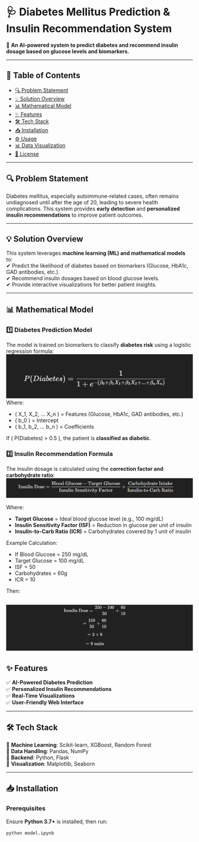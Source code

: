# 🩺 Diabetes Mellitus Prediction & Insulin Recommendation System  

🚀 **An AI-powered system to predict diabetes and recommend insulin dosage based on glucose levels and biomarkers.**  

---

## 📌 Table of Contents  
- [🔍 Problem Statement](#-problem-statement)  
- [💡 Solution Overview](#-solution-overview)  
- [📊 Mathematical Model](#-mathematical-model)  
- [✨ Features](#-features)  
- [🛠 Tech Stack](#-tech-stack)  
- [📥 Installation](#-installation)  
- [⚙️ Usage](#-usage)  
- [📊 Data Visualization](#-data-visualization)  
- [📜 License](#-license)  

---

## 🔍 Problem Statement  
Diabetes mellitus, especially autoimmune-related cases, often remains undiagnosed until after the age of 20, leading to severe health complications. This system provides **early detection** and **personalized insulin recommendations** to improve patient outcomes.  

---

## 💡 Solution Overview  
This system leverages **machine learning (ML) and mathematical models** to:  
✔ Predict the likelihood of diabetes based on biomarkers (Glucose, HbA1c, GAD antibodies, etc.).  
✔ Recommend insulin dosages based on blood glucose levels.  
✔ Provide interactive visualizations for better patient insights.  

---

## 📊 Mathematical Model  

### 1️⃣ **Diabetes Prediction Model**  
The model is trained on biomarkers to classify **diabetes risk** using a logistic regression formula:  
![alt text](src/image.png)
Where:  
- \( X_1, X_2, ... X_n \) = Features (Glucose, HbA1c, GAD antibodies, etc.)  
- \( b_0 ) = Intercept  
- \( b_1, b_2, ... b_n \) = Coefficients  

If \( P(Diabetes) > 0.5 \), the patient is **classified as diabetic**.  

### 2️⃣ **Insulin Recommendation Formula**  
The insulin dosage is calculated using the **correction factor and carbohydrate ratio**:
![alt text](src/image2.png)


Where:  
- **Target Glucose** = Ideal blood glucose level (e.g., 100 mg/dL)  
- **Insulin Sensitivity Factor (ISF)** = Reduction in glucose per unit of insulin  
- **Insulin-to-Carb Ratio (ICR)** = Carbohydrates covered by 1 unit of insulin  

Example Calculation:  
- If Blood Glucose = 250 mg/dL  
- Target Glucose = 100 mg/dL  
- ISF = 50  
- Carbohydrates = 60g  
- ICR = 10  

Then:

![alt text](src/image-1.png)
---

## ✨ Features  
✅ **AI-Powered Diabetes Prediction**  
✅ **Personalized Insulin Recommendations**  
✅ **Real-Time Visualizations**  
✅ **User-Friendly Web Interface**  

---

## 🛠 Tech Stack  
🔹 **Machine Learning**: Scikit-learn, XGBoost, Random Forest  
🔹 **Data Handling**: Pandas, NumPy  
🔹 **Backend**: Python, Flask  
🔹 **Visualization**: Matplotlib, Seaborn  
 

---

## 📥 Installation  

### Prerequisites  
Ensure **Python 3.7+** is installed, then run:  

```bash
python model.ipynb

